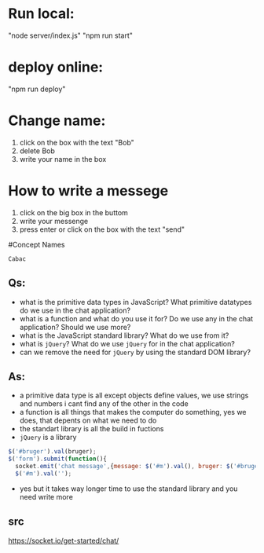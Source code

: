 # Run local:

 "node server/index.js"
 "npm run start"

# deploy online:

  "npm run deploy"

# Change name:

1. click on the box with the text "Bob"
2. delete Bob
3. write your name in the box

# How to write a messege

1. click on the big box in the buttom
2. write your messenge
3. press enter or click on the box with the text "send"

#Concept Names

    Cabac

## Qs:

- what is the primitive data types in JavaScript? What primitive datatypes do we use in the chat application?
- what is a function and what do you use it for? Do we use any in the chat application? Should we use more?
- what is the JavaScript standard library? What do we use from it?
- what is `jQuery`? What do we use `jQuery` for in the chat application?
- can we remove the need for `jQuery` by using the standard DOM library?

## As:

- a  primitive data type is all except objects define values, we use strings and numbers i cant find any of the other in the code
- a function is all things that makes the computer do something, yes we does, that depents on what we need to do
- the standart library is all the build in fuctions
- `jQuery` is a library
```javascript
$('#bruger').val(bruger);
$('form').submit(function(){
  socket.emit('chat message',{message: $('#m').val(), bruger: $('#bruger').val()});
  $('#m').val('');
```
- yes but it takes way longer time to use the standard library and you need write more

## src

https://socket.io/get-started/chat/
